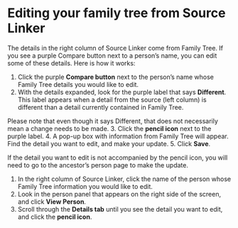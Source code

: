 


# Editing your family tree from Source Linker
















The details in the right column of Source Linker come from Family Tree. If you see a purple Compare button next to a person’s name, you can edit some of these details. Here is how it works:  


 1. Click the purple **Compare button** next to the person’s name whose Family Tree details you would like to edit.
2. With the details expanded, look for the purple label that says **Different**. This label appears when a detail from the source (left column) is different than a detail currently contained in Family Tree. 

Please note that even though it says Different, that does not necessarily mean a change needs to be made.
3. Click the **pencil icon** next to the purple label.
4. A pop\-up box with information from Family Tree will appear. Find the detail you want to edit, and make your update.
5. Click **Save**.

If the detail you want to edit is not accompanied by the pencil icon, you will need to go to the ancestor’s person page to make the update.  


1. In the right column of Source Linker, click the name of the person whose Family Tree information you would like to edit.
2. Look in the person panel that appears on the right side of the screen, and click **View Person**.
3. Scroll through the **Details tab** until you see the detail you want to edit, and click the **pencil icon**.










